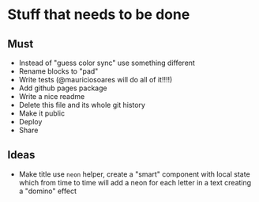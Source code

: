 # Stuff that needs to be done

## Must
 - Instead of "guess color sync" use something different
 - Rename blocks to "pad"
 - Write tests (@mauriciosoares will do all of it!!!!)
 - Add github pages package
 - Write a nice readme
 - Delete this file and its whole git history
 - Make it public
 - Deploy
 - Share

## Ideas

- Make title use `neon` helper, create a "smart" component with local state which from time to time will add a neon for each letter in a text
creating a "domino" effect
